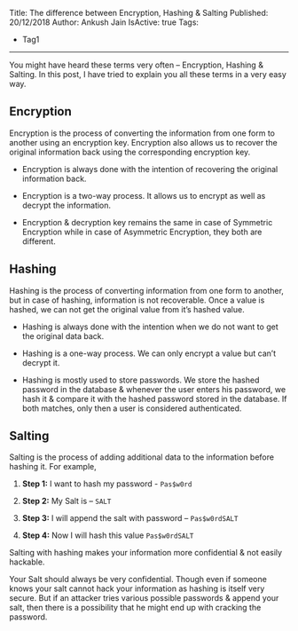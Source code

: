 Title: The difference between Encryption, Hashing & Salting
Published: 20/12/2018
Author: Ankush Jain
IsActive: true
Tags:
  - Tag1
---
You might have heard these terms very often – Encryption, Hashing & Salting. In this post, I have tried to explain you all these terms in a very easy way.

## Encryption

Encryption is the process of converting the information from one form to another using an encryption key. Encryption also allows us to recover the original information back using the corresponding encryption key. 

*   Encryption is always done with the intention of recovering the original information back.

*   Encryption is a two-way process. It allows us to encrypt as well as decrypt the information.

*   Encryption & decryption key remains the same in case of Symmetric Encryption while in case of Asymmetric Encryption, they both are different.



## Hashing

Hashing is the process of converting information from one form to another, but in case of hashing, information is not recoverable. Once a value is hashed, we can not get the original value from it’s hashed value.

*   Hashing is always done with the intention when we do not want to get
   the original data back.

*   Hashing is a one-way process. We can only encrypt a value but can’t
   decrypt it.

*   Hashing is mostly used to store passwords. We store the hashed
   password in the database & whenever the user enters his password, we
   hash it & compare it with the hashed password stored in the database.
   If both matches, only then a user is considered authenticated.



## Salting

Salting is the process of adding additional data to the information before hashing it. For example, 

1.  **Step 1:** I want to hash my password - `Pas$w0rd`

2.  **Step 2:** My Salt is – `SALT`

3.  **Step 3:** I will append the salt with password – `Pas$w0rdSALT`

4.  **Step 4:** Now I will hash this value `Pas$w0rdSALT`



Salting with hashing makes your information more confidential & not easily hackable. 

Your Salt should always be very confidential. Though even if someone knows your salt cannot hack your information as hashing is itself very secure. But if an attacker tries various possible passwords & append your salt, then there is a possibility that he might end up with cracking the password.

                